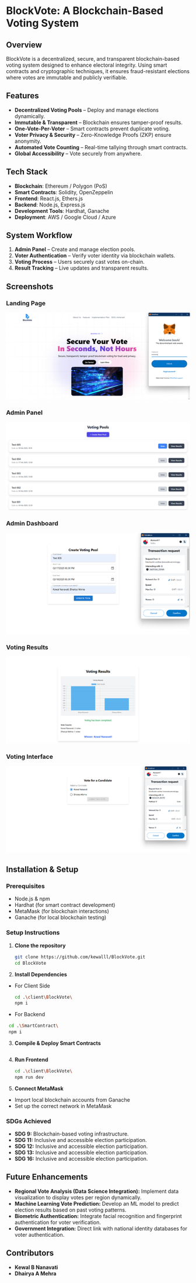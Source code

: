 # BlockVote: A Blockchain-Based Voting System  

## Overview  
BlockVote is a decentralized, secure, and transparent blockchain-based voting system designed to enhance electoral integrity. Using smart contracts and cryptographic techniques, it ensures fraud-resistant elections where votes are immutable and publicly verifiable.

## Features  
- **Decentralized Voting Pools** – Deploy and manage elections dynamically.  
- **Immutable & Transparent** – Blockchain ensures tamper-proof results.  
- **One-Vote-Per-Voter** – Smart contracts prevent duplicate voting.  
- **Voter Privacy & Security** – Zero-Knowledge Proofs (ZKP) ensure anonymity.  
- **Automated Vote Counting** – Real-time tallying through smart contracts.  
- **Global Accessibility** – Vote securely from anywhere.  

## Tech Stack  
- **Blockchain**: Ethereum / Polygon (PoS)  
- **Smart Contracts**: Solidity, OpenZeppelin  
- **Frontend**: React.js, Ethers.js  
- **Backend**: Node.js, Express.js  
- **Development Tools**: Hardhat, Ganache  
- **Deployment**: AWS / Google Cloud / Azure  

## System Workflow  
1. **Admin Panel** – Create and manage election pools.  
2. **Voter Authentication** – Verify voter identity via blockchain wallets.  
3. **Voting Process** – Users securely cast votes on-chain.  
4. **Result Tracking** – Live updates and transparent results.  

## Screenshots  
### Landing Page  
![Landing Page](./screenshots/landing_page.png)  

### Admin Panel  
![Admin Panel](./screenshots/admin_panel.png)  

### Admin Dashboard  
![Admin Dashboard](./screenshots/admin_dashboard.png)  

### Voting Results  
![Voting Results](./screenshots/voting_results.png)  

### Voting Interface  
![Voting Interface](./screenshots/voting_interface.png)  
 

## Installation & Setup  

### Prerequisites  
- Node.js & npm  
- Hardhat (for smart contract development)  
- MetaMask (for blockchain interactions)  
- Ganache (for local blockchain testing)  

### Setup Instructions  
1. **Clone the repository**  
   ```bash
   git clone https://github.com/kewalll/BlockVote.git
   cd BlockVote
2. **Install Dependencies**
- For Client Side
   ```bash
   cd .\client\BlockVote\
   npm i
   ```
- For Backend
 ```bash
  cd .\SmartContract\
  npm i
```

3. **Compile & Deploy Smart Contracts**
   ```bash

   ```

4. **Run Frontend**
   ```bash
   cd .\client\BlockVote\
   npm run dev
   ```

5. **Connect MetaMask**
- Import local blockchain accounts from Ganache
- Set up the correct network in MetaMask

### SDGs Achieved
 - **SDG 9:** Blockchain-based voting infrastructure.
 - **SDG 11:** Inclusive and accessible election participation.
 - **SDG 12:** Inclusive and accessible election participation.
 - **SDG 13:** Inclusive and accessible election participation.
 - **SDG 16:** Inclusive and accessible election participation.

## Future Enhancements
- **Regional Vote Analysis (Data Science Integration):** Implement data visualization to display votes per region dynamically.
- **Machine Learning Vote Prediction:** Develop an ML model to predict election results based on past voting patterns.
- **Biometric Authentication:** Integrate facial recognition and fingerprint authentication for voter verification.
- **Government Integration:** Direct link with national identity databases for voter authentication.

## Contributors
- **Kewal B Nanavati**
- **Dhairya A Mehra**

